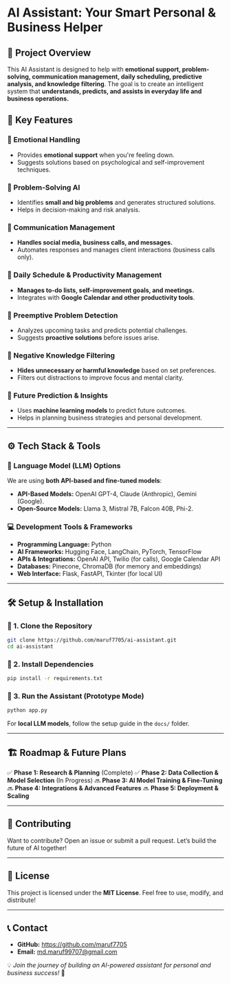 # AI Assistant: Your Smart Personal & Business Helper

## 🚀 Project Overview
This AI Assistant is designed to help with **emotional support, problem-solving, communication management, daily scheduling, predictive analysis, and knowledge filtering**. The goal is to create an intelligent system that **understands, predicts, and assists in everyday life and business operations.**

## 🌟 Key Features
### 🔹 Emotional Handling
- Provides **emotional support** when you're feeling down.
- Suggests solutions based on psychological and self-improvement techniques.

### 🔹 Problem-Solving AI
- Identifies **small and big problems** and generates structured solutions.
- Helps in decision-making and risk analysis.

### 🔹 Communication Management
- **Handles social media, business calls, and messages.**
- Automates responses and manages client interactions (business calls only).

### 🔹 Daily Schedule & Productivity Management
- **Manages to-do lists, self-improvement goals, and meetings.**
- Integrates with **Google Calendar and other productivity tools**.

### 🔹 Preemptive Problem Detection
- Analyzes upcoming tasks and predicts potential challenges.
- Suggests **proactive solutions** before issues arise.

### 🔹 Negative Knowledge Filtering
- **Hides unnecessary or harmful knowledge** based on set preferences.
- Filters out distractions to improve focus and mental clarity.

### 🔹 Future Prediction & Insights
- Uses **machine learning models** to predict future outcomes.
- Helps in planning business strategies and personal development.

---

## ⚙️ Tech Stack & Tools
### **🧠 Language Model (LLM) Options**
We are using **both API-based and fine-tuned models**:
- **API-Based Models:** OpenAI GPT-4, Claude (Anthropic), Gemini (Google).
- **Open-Source Models:** Llama 3, Mistral 7B, Falcon 40B, Phi-2.

### **💻 Development Tools & Frameworks**
- **Programming Language:** Python
- **AI Frameworks:** Hugging Face, LangChain, PyTorch, TensorFlow
- **APIs & Integrations:** OpenAI API, Twilio (for calls), Google Calendar API
- **Databases:** Pinecone, ChromaDB (for memory and embeddings)
- **Web Interface:** Flask, FastAPI, Tkinter (for local UI)

---

## 🛠️ Setup & Installation
### **🔰 1. Clone the Repository**
```bash
git clone https://github.com/maruf7705/ai-assistant.git
cd ai-assistant
```

### **🔰 2. Install Dependencies**
```bash
pip install -r requirements.txt
```

### **🔰 3. Run the Assistant (Prototype Mode)**
```bash
python app.py
```

For **local LLM models**, follow the setup guide in the `docs/` folder.

---

## 🏗️ Roadmap & Future Plans
✅ **Phase 1: Research & Planning** (Complete)
✅ **Phase 2: Data Collection & Model Selection** (In Progress)
🔜 **Phase 3: AI Model Training & Fine-Tuning**
🔜 **Phase 4: Integrations & Advanced Features**
🔜 **Phase 5: Deployment & Scaling**

---

## 🤝 Contributing
Want to contribute? Open an issue or submit a pull request. Let’s build the future of AI together!

---

## 📜 License
This project is licensed under the **MIT License**. Feel free to use, modify, and distribute!

---

## 📞 Contact
- **GitHub:** https://github.com/maruf7705
- **Email:** md.maruf99707@gmail.com

💡 *Join the journey of building an AI-powered assistant for personal and business success!* 🚀

